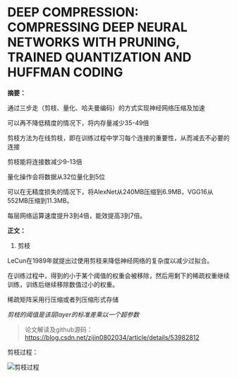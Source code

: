 # DEEP COMPRESSION: COMPRESSING DEEP NEURAL NETWORKS WITH PRUNING, TRAINED QUANTIZATION AND HUFFMAN CODING

**摘要：**

通过三步走（剪枝、量化、哈夫曼编码）的方式实现神经网络压缩及加速

可以再不降低精度的情况下，将内存量减少35-49倍

剪枝方法为在线剪枝，即在训练过程中学习每个连接的重要性，从而减去不必要的连接

剪枝能将连接数减少9-13倍

量化操作会将数据从32位量化到5位

可以在无精度损失的情况下，将AlexNet从240MB压缩到6.9MB，VGG16从552MB压缩到11.3MB。

每层网络运算速度提升3到4倍，能效提高3到7倍。

**正文：**

1. 剪枝

LeCun在1989年就提出过使用剪枝来降低神经网络的复杂度以减少过拟合。

在训练过程中，得到的小于某个阈值的权重会被移除，然后用剩下的稀疏权重继续训练，训练后继续移除数值过小的权重。

稀疏矩阵采用行压缩或者列压缩形式存储

*剪枝的阈值是该层layer的标准差乘以一个超参数*

> 论文解读及github源码：https://blog.csdn.net/zijin0802034/article/details/53982812


剪枝过程：

![剪枝过程](img/prune.jpg)
